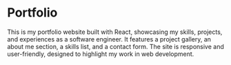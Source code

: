 # Portfolio
This is my portfolio website built with React, showcasing my skills, projects, and experiences as a software engineer. It features a project gallery, an about me section, a skills list, and a contact form. The site is responsive and user-friendly, designed to highlight my work in web development.
